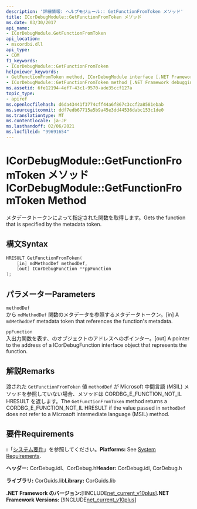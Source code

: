 ```yaml
---
description: '詳細情報: ヘルプモジュール:: GetFunctionFromToken メソッド'
title: ICorDebugModule::GetFunctionFromToken メソッド
ms.date: 03/30/2017
api_name:
- ICorDebugModule.GetFunctionFromToken
api_location:
- mscordbi.dll
api_type:
- COM
f1_keywords:
- ICorDebugModule::GetFunctionFromToken
helpviewer_keywords:
- GetFunctionFromToken method, ICorDebugModule interface [.NET Framework debugging]
- ICorDebugModule::GetFunctionFromToken method [.NET Framework debugging]
ms.assetid: 6fe12194-4ef7-43c1-9570-ade35ccf127a
topic_type:
- apiref
ms.openlocfilehash: d6da43441f3774cff44a6f867c3ccf2a8581ebab
ms.sourcegitcommit: ddf7edb67715a5b9a45e3dd44536dabc153c1de0
ms.translationtype: MT
ms.contentlocale: ja-JP
ms.lasthandoff: 02/06/2021
ms.locfileid: "99691654"
---
```

# <a name="icordebugmodulegetfunctionfromtoken-method"></a><span data-ttu-id="5fe28-103">ICorDebugModule::GetFunctionFromToken メソッド</span><span class="sxs-lookup"><span data-stu-id="5fe28-103">ICorDebugModule::GetFunctionFromToken Method</span></span>

<span data-ttu-id="5fe28-104">メタデータトークンによって指定された関数を取得します。</span><span class="sxs-lookup"><span data-stu-id="5fe28-104">Gets the function that is specified by the metadata token.</span></span>  
  
## <a name="syntax"></a><span data-ttu-id="5fe28-105">構文</span><span class="sxs-lookup"><span data-stu-id="5fe28-105">Syntax</span></span>  
  
```cpp  
HRESULT GetFunctionFromToken(  
    [in] mdMethodDef methodDef,  
    [out] ICorDebugFunction **ppFunction  
);  
```  
  
## <a name="parameters"></a><span data-ttu-id="5fe28-106">パラメーター</span><span class="sxs-lookup"><span data-stu-id="5fe28-106">Parameters</span></span>  

 `methodDef`  
 <span data-ttu-id="5fe28-107">から `mdMethodDef` 関数のメタデータを参照するメタデータトークン。</span><span class="sxs-lookup"><span data-stu-id="5fe28-107">[in] A `mdMethodDef` metadata token that references the function's metadata.</span></span>  
  
 `ppFunction`  
 <span data-ttu-id="5fe28-108">入出力関数を表す、のオブジェクトのアドレスへのポインター。</span><span class="sxs-lookup"><span data-stu-id="5fe28-108">[out] A pointer to the address of a ICorDebugFunction interface object that represents the function.</span></span>  
  
## <a name="remarks"></a><span data-ttu-id="5fe28-109">解説</span><span class="sxs-lookup"><span data-stu-id="5fe28-109">Remarks</span></span>  

 <span data-ttu-id="5fe28-110">渡された `GetFunctionFromToken` 値 `methodDef` が Microsoft 中間言語 (MSIL) メソッドを参照していない場合、メソッドは CORDBG_E_FUNCTION_NOT_IL HRESULT を返します。</span><span class="sxs-lookup"><span data-stu-id="5fe28-110">The `GetFunctionFromToken` method returns a CORDBG_E_FUNCTION_NOT_IL HRESULT if the value passed in `methodDef` does not refer to a Microsoft intermediate language (MSIL) method.</span></span>  
  
## <a name="requirements"></a><span data-ttu-id="5fe28-111">要件</span><span class="sxs-lookup"><span data-stu-id="5fe28-111">Requirements</span></span>  

 <span data-ttu-id="5fe28-112">**:**「[システム要件](../../get-started/system-requirements.md)」を参照してください。</span><span class="sxs-lookup"><span data-stu-id="5fe28-112">**Platforms:** See [System Requirements](../../get-started/system-requirements.md).</span></span>  
  
 <span data-ttu-id="5fe28-113">**ヘッダー:** CorDebug.idl、CorDebug.h</span><span class="sxs-lookup"><span data-stu-id="5fe28-113">**Header:** CorDebug.idl, CorDebug.h</span></span>  
  
 <span data-ttu-id="5fe28-114">**ライブラリ:** CorGuids.lib</span><span class="sxs-lookup"><span data-stu-id="5fe28-114">**Library:** CorGuids.lib</span></span>  
  
 <span data-ttu-id="5fe28-115">**.NET Framework のバージョン:**[!INCLUDE[net_current_v10plus](../../../../includes/net-current-v10plus-md.md)]</span><span class="sxs-lookup"><span data-stu-id="5fe28-115">**.NET Framework Versions:** [!INCLUDE[net_current_v10plus](../../../../includes/net-current-v10plus-md.md)]</span></span>

